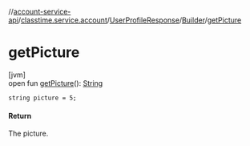 //[account-service-api](../../../../index.md)/[classtime.service.account](../../index.md)/[UserProfileResponse](../index.md)/[Builder](index.md)/[getPicture](get-picture.md)

# getPicture

[jvm]\
open fun [getPicture](get-picture.md)(): [String](https://docs.oracle.com/javase/8/docs/api/java/lang/String.html)

`string picture = 5;`

#### Return

The picture.
